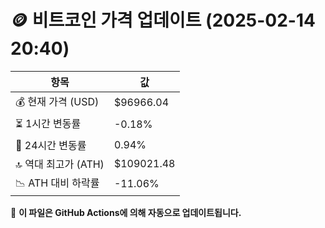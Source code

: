 # 🪙 비트코인 가격 업데이트 (2025-02-14 20:40)

| 항목                | 값 |
|--------------------|----------------|
| 💰 현재 가격 (USD) | $96966.04 |
| ⏳ 1시간 변동률    | -0.18% |
| 📆 24시간 변동률   | 0.94% |
| 🔝 역대 최고가 (ATH) | $109021.48 |
| 📉 ATH 대비 하락률 | -11.06% |

🔄 **이 파일은 GitHub Actions에 의해 자동으로 업데이트됩니다.**
